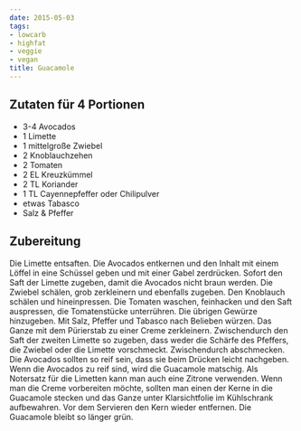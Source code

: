 ```yaml
---
date: 2015-05-03
tags:
- lowcarb
- highfat
- veggie
- vegan
title: Guacamole
---
```


## Zutaten für 4 Portionen
- 3-4       Avocados
- 1         Limette
- 1         mittelgroße Zwiebel
- 2         Knoblauchzehen
- 2         Tomaten
- 2 EL      Kreuzkümmel
- 2 TL      Koriander
- 1 TL      Cayennepfeffer oder Chilipulver
- etwas Tabasco
- Salz & Pfeffer

## Zubereitung
Die Limette entsaften. Die Avocados entkernen und den Inhalt mit einem Löffel in eine Schüssel geben und mit einer Gabel zerdrücken. Sofort den Saft der Limette zugeben, damit die Avocados nicht braun werden. Die Zwiebel schälen, grob zerkleinern und ebenfalls zugeben. Den Knoblauch schälen und hineinpressen. Die Tomaten waschen, feinhacken und den Saft auspressen, die Tomatenstücke unterrühren. Die übrigen Gewürze hinzugeben. Mit Salz, Pfeffer und Tabasco nach Belieben würzen. Das Ganze mit dem Pürierstab zu einer Creme zerkleinern. Zwischendurch den Saft der zweiten Limette so zugeben, dass weder die Schärfe des Pfeffers, die Zwiebel oder die Limette vorschmeckt. Zwischendurch abschmecken.
Die Avocados sollten so reif sein, dass sie beim Drücken leicht nachgeben. Wenn die Avocados zu reif sind, wird die Guacamole matschig. Als Notersatz für die Limetten kann man auch eine Zitrone verwenden.
Wenn man die Creme vorbereiten möchte, sollten man einen der Kerne in die Guacamole stecken und das Ganze unter Klarsichtfolie im Kühlschrank aufbewahren. Vor dem Servieren den Kern wieder entfernen. Die Guacamole bleibt so länger grün.
